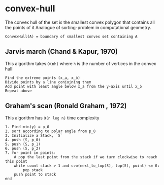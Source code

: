 # convex-hull
The convex hull of the set is the smallest convex polygon that contains all the points of it
Analogue of sorting-problem in computational geometry.  

`ConvexHull(A) = boundary of smallest convex set containing A`

## Jarvis march (Chand & Kapur, 1970)
This algorithm takes `O(nh)` where `h` is the number of vertices in the convex hull

```
Find the extreme points (x_a, x_b)
Divide points by a line conjoining them
Add point with least angle below x_a from the y-axis until x_b
Repeat above
```

## Graham's scan (Ronald Graham , 1972)
This algorithm has `O(n log n)` time complexity

```
1. Find min(y) = p_0
2. sort according to polar angle from p_0
3. Initialize a Stack, `S`
4. push (S, p_0)
5. push (S, p_1)
6. push (S, p_2)
7. for point in points:
    # pop the last point from the stack if we turn clockwise to reach this point
    while count stack > 1 and ccw(next_to_top(S), top(S), point) <= 0:
        pop stack
    push point to stack
end
```
